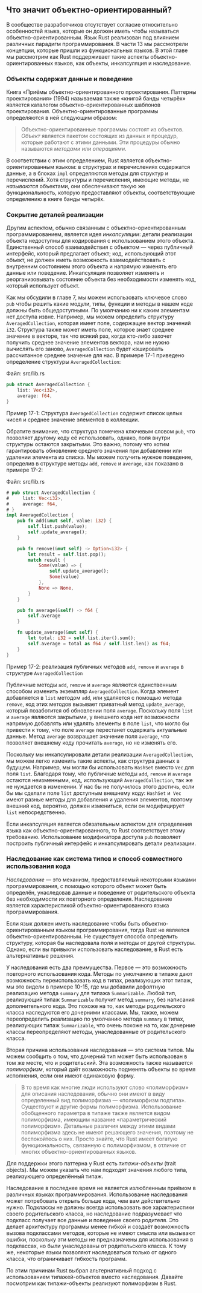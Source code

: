 ## Что значит объектно-ориентированный?

В сообществе разработчиков отсутствует согласие относительно особенностей
языка, которые он должен иметь чтобы называться объектно-ориентированным.
Язык Rust реализован под влиянием различных парадигм программирования. В части
13 мы рассмотрели концепции, которые пришли из функциональных языков. В этой
главе мы рассмотрим как Rust поддерживает такие аспекты объектно-ориентированных
языков, как объекты, инкапсуляция и наследование.

### Объекты содержат данные и поведение

Книга «Приёмы объектно-ориентированного проектирования. Паттерны проектирования»
(1994) называемая также «книгой банды четырёх» является каталогом
объектно-ориентированных шаблонов проектирования. Объектно-ориентированные
программы определяются в ней следующим образом:

> Объектно-ориентированные программы состоят из объектов. *Объект* является
> пакетом состоящих из данных и процедур, которые работают с этими данными. Эти
> процедуры обычно называются *методами* или *операциями*.

В соответствии с этим определением, Rust является объектно-ориентированным
языком: в структурах и перечислениях содержатся данные, а в блоках `impl`
определяются методы для структур и перечислений. Хотя структуры и перечисления,
имеющие методы, не *называются* объектами, они обеспечивают такую же
функциональность, которую предоставляют объекты, соответствующие определению в
книге банды четырёх.

### Сокрытие деталей реализации

Другим аспектом, обычно связанным с объектно-ориентированным программированием,
является идея *инкапсуляции*: детали реализации объекта недоступны для
кодирования с использованием этого объекта. Единственный способ взаимодействия с
объектом — через публичный интерфейс, который предлагает объект; код,
использующий этот объект, не должен иметь возможность взаимодействовать с
внутренним состоянием этого объекта и напрямую изменять его данные или
поведение. Инкапсуляция позволяет изменять и реорганизовывать состояние объекта
без необходимости изменять код, который использует объект.

Как мы обсудили в главе 7, мы можем использовать ключевое слово `pub` чтобы
решить какие модули, типы, функции и методы в нашем коде должны быть
общедоступными. По умолчанию ни к каким элементам нет доступа извне. Например,
мы можем определить структуру `AveragedCollection`, которая имеет поле,
содержащее вектор значений `i32`. Структура также может иметь поле, которое
знает среднее значение в векторе, так что всякий раз, когда кто-либо захочет
получить среднее значение элементов вектора, нам не нужно вычислять его заново, `AveragedCollection` будет кэшировать рассчитанное
среднее значение для нас. В примере 17-1 приведено определение структуры
`AveragedCollection`:

<span class="filename">Файл: src/lib.rs</span>

```rust
pub struct AveragedCollection {
    list: Vec<i32>,
    average: f64,
}
```

<span class = "caption">Пример 17-1: Структура `AveragedCollection` содержит
список целых чисел и среднее значение элементов в коллекции.</span>

Обратите внимание, что структура помечена ключевым словом `pub`, что позволяет
другому коду её использовать, однако, поля внутри структуры остаются закрытыми.
Это важно, потому что хотим гарантировать обновление среднего значения при
добавлении или удалении элемента из списка. Мы можем получить нужное поведение,
определив в структуре методы `add`, `remove` и `average`, как показано в примере
17-2:

<span class="filename">Файл: src/lib.rs</span>

```rust
# pub struct AveragedCollection {
#     list: Vec<i32>,
#     average: f64,
# }
impl AveragedCollection {
    pub fn add(&mut self, value: i32) {
        self.list.push(value);
        self.update_average();
    }

    pub fn remove(&mut self) -> Option<i32> {
        let result = self.list.pop();
        match result {
            Some(value) => {
                self.update_average();
                Some(value)
            },
            None => None,
        }
    }

    pub fn average(&self) -> f64 {
        self.average
    }

    fn update_average(&mut self) {
        let total: i32 = self.list.iter().sum();
        self.average = total as f64 / self.list.len() as f64;
    }
}
```

<span class="caption">Пример 17-2: реализация публичных методов
`add`, `remove` и `average` в структуре `AveragedCollection`</span>

Публичные методы `add`, `remove` и `average` являются единственным способом
изменить экземпляр `AveragedCollection`. Когда элемент добавляется в `list`
методом `add`, или удаляется с помощью метода `remove`, код этих методов
вызывает приватный метод `update_average`, который позаботится об обновлении
поля `average`. Поскольку поля `list` и `average` являются закрытыми, у внешнего
кода нет возможности напрямую добавлять или удалять элементы в поле `list`, что
могло бы привести к тому, что поле `average` перестанет содержать актуальные
данные. Метод `average` возвращает значение поля `average`, что позволяет
внешнему коду прочитать `average`, но не изменять его.

Поскольку мы инкапсулировали детали реализации `AveragedCollection`, мы можем
легко изменить такие аспекты, как структура данных в будущем. Например, мы могли
бы использовать `HashSet` вместо `Vec` для поля `list`. Благодаря тому, что
публичные методы `add`, `remove` и `average` остаются неизменными, код,
использующий `AveragedCollection`, так же не нуждается в изменении. У нас бы не
получилось этого достичь, если бы мы сделали поле `list` доступным внешнему
коду: `HashSet` и` Vec` имеют разные методы для добавления и удаления элементов,
поэтому внешний код, вероятно, должен измениться, если он модифицирует `list`
непосредственно.

Если инкапсуляция является обязательным аспектом для определения языка как
объектно-ориентированного, то Rust соответствует этому требованию. Использование
модификатора доступа `pub` позволяет построить публичный интерфейс и
инкапсулировать детали реализации.

### Наследование как система типов и способ совместного использования кода

*Наследование* — это механизм, предоставляемый некоторыми языками
программирования, с помощью которого объект может быть определён, унаследовав
данные и поведение от родительского объекта без необходимости их повторного
определения. Наследование является характеристикой объектно-ориентированного
языка программирования.

Если язык должен иметь наследование чтобы быть объектно-ориентированным языком
программирования, тогда Rust не является объектно-ориентированным. Не существует
способа определить структуру, которая бы наследовала поля и методы от другой
структуры. Однако, если вы привыкли использовать наследование, в Rust есть
альтернативные решения.

У наследования есть два преимущества. Первое — это возможность повторного
использования кода. Методы по умолчанию в типаже дают возможность
переиспользовать код в типах, реализующих этот типаж, мы это видели в примере
10-15, где мы добавили дефолтную реализацию метода `summary` для типажа
`Summarizable`. Любой тип, реализующий типаж `Summarizable` получит метод
`summary`, без написания дополнительного кода. Это похоже на то, как методы
родительского класса наследуются его дочерними классами. Мы, также, можем
переопределить реализацию по умолчанию метода `summary` в типах, реализующих
типаж `Summarizable`, что очень похоже на то, как дочерние классы переопределяют
методы, унаследованные от родительского класса.

Вторая причина использования наследования — это система типов. Мы можем сообщить
о том, что дочерний тип может быть использован в том же месте, что и
родительский. Эта возможность также называется *полиморфизм*, который даёт
возможность подменять объекты во время исполнения, если они имеют одинаковую
форму.

<!-- PROD: START BOX -->

> В то время как многие люди используют слово «полиморфизм» для описания
> наследования, обычно они имеют в виду определенный вид полиморфизма —
> «полиморфизм подтипа». Существуют и другие формы полиморфизма.
> Использование обобщенного параметра в типаже также является видом
> полиморфизма, имеющим название «параметрический полиморфизм». Детальные
> различия между этими видами полиморфизма здесь не имеют решающего значения,
> поэтому не беспокойтесь о них. Просто знайте, что Rust имеет богатую
> функциональность, связанную с полиморфизмом, в отличие от многих
> объектно-ориентированных языков.

<!-- PROD: END BOX -->

Для поддержки этого паттерна у Rust есть *типажи-объекты* (trait objects). Мы
можем указать что нам подходят значения любого типа, реализующего определённый
типаж.

Наследование в последнее время не является излюбленным приёмом в различных
языках программирования. Использование наследования может потребовать открыть
больше кода, чем вам действительно нужно. Подклассы не должны всегда
использовать все характеристики своего родительского класса, но наследование
подразумевает что подкласс получает все данные и поведение своего родителя.
Это делает архитектуру программы менее гибкой и создаёт возможность вызова
подклассами методов, которые не имеют смысла или вызывают ошибки, поскольку эти
методы не предназначены для использования в подклассах, но были унаследованы от
родительского класса. К тому же, некоторые языки позволяют наследоваться только
от одного класса, что ограничивает гибкость программ.

По этим причинам Rust выбрал альтернативный подход с использованием
типажей-объектов вместо наследования. Давайте посмотрим как типажи-объекты
реализуют полиморфизм в Rust.
